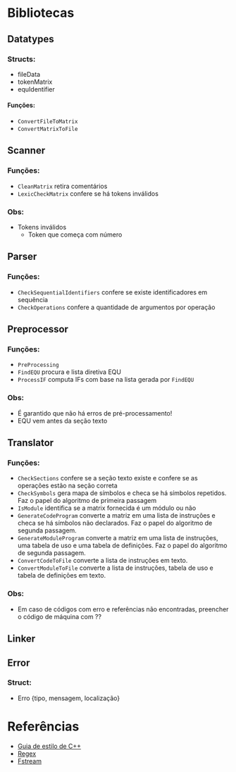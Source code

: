 # Bibliotecas


## Datatypes

### Structs:
* fileData
* tokenMatrix
* equIdentifier

#### Funções:
* `ConvertFileToMatrix`
* `ConvertMatrixToFile`

## Scanner

### Funções:
* `CleanMatrix` retira comentários
* `LexicCheckMatrix` confere se há tokens inválidos 

### Obs:
* Tokens inválidos
    * Token que começa com número

## Parser

### Funções:
* `CheckSequentialIdentifiers` confere se existe identificadores em sequência
* `CheckOperations` confere a quantidade de argumentos por operação

## Preprocessor

### Funções:
* `PreProcessing`
* `FindEQU` procura e lista diretiva EQU
* `ProcessIF` computa IFs com base na lista gerada por `FindEQU`

### Obs:
- É garantido que não há erros de pré-processamento!
- EQU vem antes da seção texto

## Translator

### Funções:
* `CheckSections` confere se a seção texto existe e confere se as operações estão na seção correta
* `CheckSymbols` gera mapa de símbolos e checa se há símbolos repetidos. Faz o papel do algoritmo de primeira passagem
* `IsModule` identifica se a matrix fornecida é um módulo ou não
* `GenerateCodeProgram` converte a matriz em uma lista de instruções e checa se há símbolos não declarados. Faz o papel do algoritmo de segunda passagem.
* `GenerateModuleProgram` converte a matriz em uma lista de instruções, uma tabela de uso e uma tabela de definições. Faz o papel do algoritmo de segunda passagem.
* `ConvertCodeToFile` converte a lista de instruções em texto.
* `ConvertModuleToFile` converte a lista de instruções, tabela de uso e tabela de definições em texto.

### Obs:
- Em caso de códigos com erro e referências não encontradas, preencher o código de máquina com ??

## Linker

## Error

### Struct:
* Erro {tipo, mensagem, localização}


# Referências

* [Guia de estilo de C++](https://google.github.io/styleguide/cppguide.html)
* [Regex](https://cplusplus.com/reference/regex/)
* [Fstream](https://cplusplus.com/reference/fstream/fstream/)
